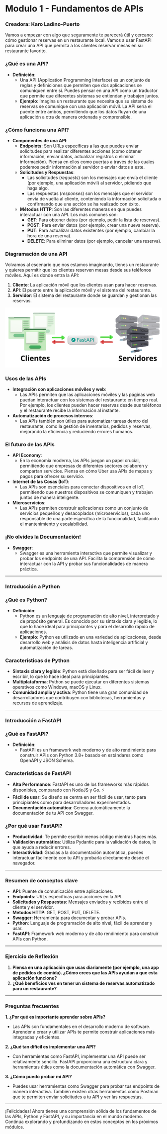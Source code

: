 # Modulo 1 - Fundamentos de APIs

### Creadora: Karo Ladino-Puerto

Vamos a empezar con algo que seguramente te parecerá útil y cercano: cómo gestionar reservas en un restaurante local. Vamos a usar FastAPI para crear una API que permita a los clientes reservar mesas en su restaurante favorito.

### ¿Qué es una API?

- **Definición**:
    - Una API (Application Programming Interface) es un conjunto de reglas y definiciones que permiten que dos aplicaciones se comuniquen entre sí. Puedes pensar en una API como un traductor que permite que diferentes sistemas se entiendan y trabajen juntos.
    - **Ejemplo**: Imagina un restaurante que necesita que su sistema de reservas se comunique con una aplicación móvil. La API sería el puente entre ambos, permitiendo que los datos fluyan de una aplicación a otra de manera ordenada y comprensible.

### ¿Cómo funciona una API?

- **Componentes de una API**:
    - **Endpoints**: Son URLs específicas a las que puedes enviar solicitudes para realizar diferentes acciones (como obtener información, enviar datos, actualizar registros o eliminar información). Piensa en ellos como puertas a través de las cuales podemos pedir información al servidor o enviar datos a este.
    - **Solicitudes y Respuestas**:
        - Las solicitudes (*requests*) son los mensajes que envía el cliente (por ejemplo, una aplicación móvil) al servidor, pidiendo que haga algo.
        - Las respuestas (*responses*) son los mensajes que el servidor envía de vuelta al cliente, conteniendo la información solicitada o confirmando que una acción se ha realizado con éxito.
    - **Métodos HTTP**: Son las diferentes maneras en que puedes interactuar con una API. Los más comunes son:
        - **GET**: Para obtener datos (por ejemplo, pedir la lista de reservas).
        - **POST**: Para enviar datos (por ejemplo, crear una nueva reserva).
        - **PUT**: Para actualizar datos existentes (por ejemplo, cambiar la hora de una reserva).
        - **DELETE**: Para eliminar datos (por ejemplo, cancelar una reserva).

### Diagramación de una API

Volvamos al escenario que nos estamos imaginando, tienes un restaurante y quieres permitir que los clientes reserven mesas desde sus teléfonos móviles. Aquí es donde entra la API:

1. **Cliente**: La aplicación móvil que los clientes usan para hacer reservas.
2. **API**: El puente entre la aplicación móvil y el sistema del restaurante.
3. **Servidor**: El sistema del restaurante donde se guardan y gestionan las reservas.

![Img1.png](./media/Img1.png)

### Usos de las APIs

- **Integración con aplicaciones móviles y web**:
    - Las APIs permiten que las aplicaciones móviles y las páginas web puedan interactuar con los sistemas del restaurante en tiempo real. Por ejemplo, los clientes pueden hacer reservas desde sus teléfonos y el restaurante recibe la información al instante.
- **Automatización de procesos internos**:
    - Las APIs también son útiles para automatizar tareas dentro del restaurante, como la gestión de inventarios, pedidos y reservas, mejorando la eficiencia y reduciendo errores humanos.

### El futuro de las APIs

- **API Economy**:
    - En la economía moderna, las APIs juegan un papel crucial, permitiendo que empresas de diferentes sectores colaboren y compartan servicios. Piensa en cómo Uber usa APIs de mapas y pagos para ofrecer su servicio.
- **Internet de las Cosas (IoT)**:
    - Las APIs son esenciales para conectar dispositivos en el IoT, permitiendo que nuestros dispositivos se comuniquen y trabajen juntos de manera inteligente.
- **Microservicios**:
    - Las APIs permiten construir aplicaciones como un conjunto de servicios pequeños y desacoplados (microservicios), cada uno responsable de una parte específica de la funcionalidad, facilitando el mantenimiento y escalabilidad.

### ¡No olvides la Documentación!

- **Swagger**:
    - Swagger es una herramienta interactiva que permite visualizar y probar los endpoints de una API. Facilita la comprensión de cómo interactuar con la API y probar sus funcionalidades de manera práctica.

---

### Introducción a Python

### ¿Qué es Python?

- **Definición**:
    - Python es un lenguaje de programación de alto nivel, interpretado y de propósito general. Es conocido por su sintaxis clara y legible, lo que lo hace ideal para principiantes y para el desarrollo rápido de aplicaciones.
    - **Ejemplo**: Python es utilizado en una variedad de aplicaciones, desde desarrollo web y análisis de datos hasta inteligencia artificial y automatización de tareas.

### Características de Python

- **Sintaxis clara y legible**: Python está diseñado para ser fácil de leer y escribir, lo que lo hace ideal para principiantes.
- **Multiplataforma**: Python se puede ejecutar en diferentes sistemas operativos como Windows, macOS y Linux.
- **Comunidad amplia y activa**: Python tiene una gran comunidad de desarrolladores que contribuyen con bibliotecas, herramientas y recursos de aprendizaje.

---

### Introducción a FastAPI

### ¿Qué es FastAPI?

- **Definición**:
    - FastAPI es un framework web moderno y de alto rendimiento para construir APIs con Python 3.8+ basado en estándares como OpenAPI y JSON Schema.

### Características de FastAPI

- **Alta Performance**: FastAPI es uno de los frameworks más rápidos disponibles, comparado con NodeJS y Go. ⚡
- **Fácil de usar**: Su diseño se centra en ser fácil de usar, tanto para principiantes como para desarrolladores experimentados.
- **Documentación automática**: Genera automáticamente la documentación de tu API con Swagger.

### ¿Por qué usar FastAPI?

- **Productividad**: Te permite escribir menos código mientras haces más.
- **Validación automática**: Utiliza Pydantic para la validación de datos, lo que ayuda a reducir errores.
- **Interactividad**: Gracias a la documentación automática, puedes interactuar fácilmente con tu API y probarla directamente desde el navegador.

---

### Resumen de conceptos clave

- **API**: Puente de comunicación entre aplicaciones.
- **Endpoints**: URLs específicas para acciones en la API.
- **Solicitudes y Respuestas**: Mensajes enviados y recibidos entre el cliente y el servidor.
- **Métodos HTTP**: GET, POST, PUT, DELETE.
- **Swagger**: Herramienta para documentar y probar APIs.
- **Python**: Lenguaje de programación de alto nivel, fácil de aprender y usar.
- **FastAPI**: Framework web moderno y de alto rendimiento para construir APIs con Python.

---

### Ejercicio de Reflexión

1. **Piensa en una aplicación que usas diariamente (por ejemplo, una app de pedidos de comida). ¿Cómo crees que las APIs ayudan a que esta aplicación funcione?**
2. **¿Qué beneficios ves en tener un sistema de reservas automatizado para un restaurante?**

---

### Preguntas frecuentes

**1. ¿Por qué es importante aprender sobre APIs?**

- Las APIs son fundamentales en el desarrollo moderno de software. Aprender a crear y utilizar APIs te permite construir aplicaciones más integradas y eficientes.

**2. ¿Qué tan difícil es implementar una API?**

- Con herramientas como FastAPI, implementar una API puede ser relativamente sencillo. FastAPI proporciona una estructura clara y herramientas útiles como la documentación automática con Swagger.

**3. ¿Cómo puedo probar mi API?**

- Puedes usar herramientas como Swagger para probar tus endpoints de manera interactiva. También existen otras herramientas como Postman que te permiten enviar solicitudes a tu API y ver las respuestas.

---

¡Felicidades! Ahora tienes una comprensión sólida de los fundamentos de las APIs, Python y FastAPI, y su importancia en el mundo moderno. Continúa explorando y profundizando en estos conceptos en los próximos módulos.